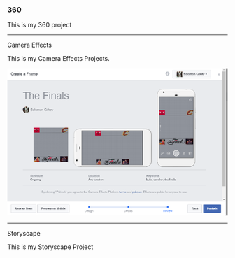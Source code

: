 ### 360

This is my 360 project

<script src="//360.vizor.io/scripts/embed.js" data-vizorurl="https://360.vizor.io/embed/v/6qkdq" ></script>

***

Camera Effects

This is my Camera Effects Projects.

![The Finals](https://github.com/nbayoungboy30/nbayoungboy30.github.io/blob/master/The%20Finals.PNG?raw=true "Optional Title")

***

Storyscape

This is my Storyscape Project

<script src="//360.vizor.io/scripts/embed.js" data-vizorurl="https://patches.vizor.io/embed/nbayoungboy/so-lo-copy-copy-copy" ></script>

